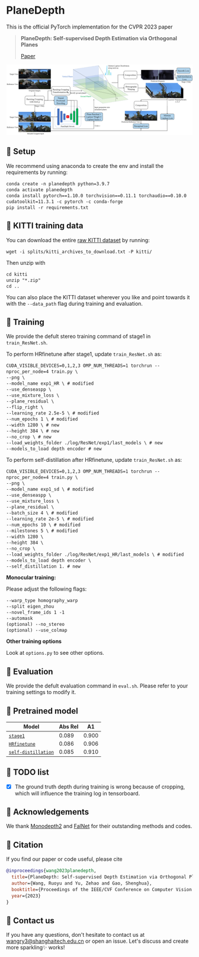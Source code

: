 # PlaneDepth

This is the official PyTorch implementation for the CVPR 2023 paper

> **PlaneDepth: Self-supervised Depth Estimation via Orthogonal Planes**
> 
> [Paper](https://arxiv.org/abs/2210.01612)

<p align="center">
  <img src="figures/pipeline.png" alt="pipeline of our method" width="1000" />
</p>

## 🐁 Setup
We recommend using anaconda to create the env and install the requirements by running:
```shell
conda create -n planedepth python=3.9.7
conda activate planedepth
conda install pytorch==1.10.0 torchvision==0.11.1 torchaudio==0.10.0 cudatoolkit=11.3.1 -c pytorch -c conda-forge
pip install -r requirements.txt
```

## 🐂 KITTI training data
You can download the entire [raw KITTI dataset](http://www.cvlibs.net/datasets/kitti/raw_data.php) by running:
```shell
wget -i splits/kitti_archives_to_download.txt -P kitti/
```
Then unzip with
```shell
cd kitti
unzip "*.zip"
cd ..
```
You can also place the KITTI dataset wherever you like and point towards it with the `--data_path` flag during training and evaluation.

## 🐅 Training
We provide the defult stereo training command of stage1 in `train_ResNet.sh`.

To perform HRfinetune after stage1, update `train_ResNet.sh` as:
```shell
CUDA_VISIBLE_DEVICES=0,1,2,3 OMP_NUM_THREADS=1 torchrun --nproc_per_node=4 train.py \
--png \
--model_name exp1_HR \ # modified
--use_denseaspp \
--use_mixture_loss \
--plane_residual \
--flip_right \
--learning_rate 2.5e-5 \ # modified
--num_epochs 1 \ # modified
--width 1280 \ # new
--height 384 \ # new
--no_crop \ # new
--load_weights_folder ./log/ResNet/exp1/last_models \ # new
--models_to_load depth encoder # new
```

To perform self-distillation after HRfinetune, update `train_ResNet.sh` as:
```shell
CUDA_VISIBLE_DEVICES=0,1,2,3 OMP_NUM_THREADS=1 torchrun --nproc_per_node=4 train.py \
--png \
--model_name exp1_sd \ # modified
--use_denseaspp \
--use_mixture_loss \
--plane_residual \
--batch_size 4 \ # modified
--learning_rate 2e-5 \ # modified
--num_epochs 10 \ # modified
--milestones 5 \ # modified
--width 1280 \
--height 384 \
--no_crop \
--load_weights_folder ./log/ResNet/exp1_HR/last_models \ # modified
--models_to_load depth encoder \
--self_distillation 1. # new
```

**Monocular training:**

Please adjust the following flags:
```shell
--warp_type homography_warp
--split eigen_zhou
--novel_frame_ids 1 -1
--automask
(optional) --no_stereo
(optional) --use_colmap
```

**Other training options**

Look at `options.py` to see other options.


## 🐇 Evaluation

We provide the defult evaluation command in `eval.sh`. Please refer to your training settings to modify it.

## 🐉 Pretrained model

| Model      | Abs Rel |  A1  |
|------------|------|-------------|
| [`stage1`](https://shanghaitecheducn-my.sharepoint.com/:f:/g/personal/wangry3_shanghaitech_edu_cn/EiLFuTdtmidMgu-1XbNpr9wBiKk4NZbNv60RfxajlfDiWA?e=cmfpwc) | 0.089                | 0.900        |
| [`HRfinetune`](https://shanghaitecheducn-my.sharepoint.com/:f:/g/personal/wangry3_shanghaitech_edu_cn/EqmusgpF_m5GmwpmsG7czO4ByfFIIJe450GsFvST9mUn_w?e=grQJFz) | 0.086                | 0.906      |
| [`self-distillation`](https://shanghaitecheducn-my.sharepoint.com/:f:/g/personal/wangry3_shanghaitech_edu_cn/EmYCmInpVd5CjJwu8-DCyY4BnJTKQ7IKnRx5GJYqQEVeMg?e=OCRdEl) | 0.085             | 0.910       |

## 🐍 TODO list

- [x] The ground truth depth during training is wrong because of cropping, which will influence the training log in tensorboard.

## 🐎 Acknowledgements
We thank [Monodepth2](https://github.com/nianticlabs/monodepth2) and [FalNet](https://github.com/JuanLuisGonzalez/FAL_net) for their outstanding methods and codes.

## 🐐 Citation
If you find our paper or code useful, please cite
```bibtex
@inproceedings{wang2023planedepth,
  title={PlaneDepth: Self-supervised Depth Estimation via Orthogonal Planes},
  author={Wang, Ruoyu and Yu, Zehao and Gao, Shenghua},
  booktitle={Proceedings of the IEEE/CVF Conference on Computer Vision and Pattern Recognition},
  year={2023}
}
```

## 🐒 Contact us
If you have any questions, don't hesitate to contact us at wangry3@shanghaitech.edu.cn or open an issue. Let's discuss and create more sparkling✨ works!

